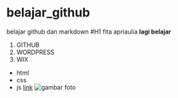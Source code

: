 # belajar_github
belajar github dan markdown 
#H1 fita apriaulia
**lagi belajar**
1. GITHUB
2. WORDPRESS
3. WIX
- html
- css
- js
[link](https://www.example.com)
![gambar foto](https://images.app.goo.gl/VDfZ41sjTWeysxEL6)
